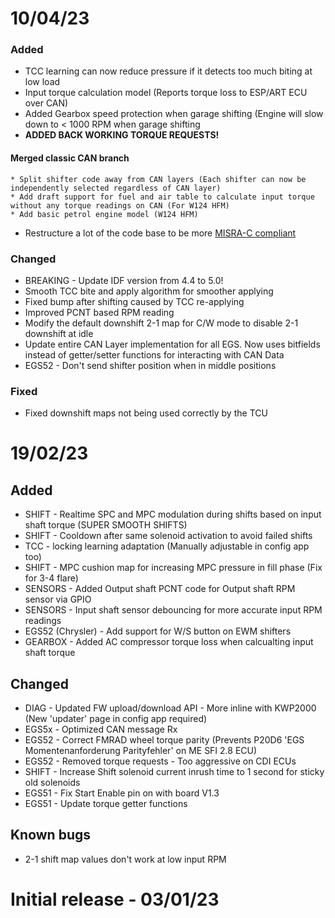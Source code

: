 # 10/04/23

### Added
* TCC learning can now reduce pressure if it detects too much biting at low load
* Input torque calculation model (Reports torque loss to ESP/ART ECU over CAN)
* Added Gearbox speed protection when garage shifting (Engine will slow down to < 1000 RPM when garage shifting
* **ADDED BACK WORKING TORQUE REQUESTS!**

#### Merged classic CAN branch	
    * Split shifter code away from CAN layers (Each shifter can now be independently selected regardless of CAN layer)
    * Add draft support for fuel and air table to calculate input torque without any torque readings on CAN (For W124 HFM)
    * Add basic petrol engine model (W124 HFM)
* Restructure a lot of the code base to be more [MISRA-C compliant](https://caxapa.ru/thumbs/468328/misra-c-2004.pdf)
### Changed
* BREAKING - Update IDF version from 4.4 to 5.0!
* Smooth TCC bite and apply algorithm for smoother applying
* Fixed bump after shifting caused by TCC re-applying
* Improved PCNT based RPM reading
* Modify the default downshift 2-1 map for C/W mode to disable 2-1 downshift at idle
* Update entire CAN Layer implementation for all EGS. Now uses bitfields instead of getter/setter functions for interacting with CAN Data
* EGS52 - Don't send shifter position when in middle positions
### Fixed
* Fixed downshift maps not being used correctly by the TCU

# 19/02/23

## Added
* SHIFT - Realtime SPC and MPC modulation during shifts based on input shaft torque (SUPER SMOOTH SHIFTS)
* SHIFT - Cooldown after same solenoid activation to avoid failed shifts
* TCC  - locking learning adaptation (Manually adjustable in config app too)
* SHIFT - MPC cushion map for increasing MPC pressure in fill phase (Fix for 3-4 flare)
* SENSORS - Added Output shaft PCNT code for Output shaft RPM sensor via GPIO
* SENSORS - Input shaft sensor debouncing for more accurate input RPM readings
* EGS52 (Chrysler) - Add support for W/S button on EWM shifters
* GEARBOX - Added AC compressor torque loss when calcualting input shaft torque

## Changed
* DIAG  - Updated FW upload/download API - More inline with KWP2000 (New 'updater' page in config app required)
* EGS5x - Optimized CAN message Rx
* EGS52 - Correct FMRAD wheel torque parity (Prevents P20D6 'EGS Momentenanforderung Parityfehler' on ME SFI 2.8 ECU)
* EGS52 - Removed torque requests - Too aggressive on CDI ECUs
* SHIFT - Increase Shift solenoid current inrush time to 1 second for sticky old solenoids
* EGS51 - Fix Start Enable pin on with board V1.3
* EGS51 - Update torque getter functions

## Known bugs
* 2-1 shift map values don't work at low input RPM

# Initial release - 03/01/23